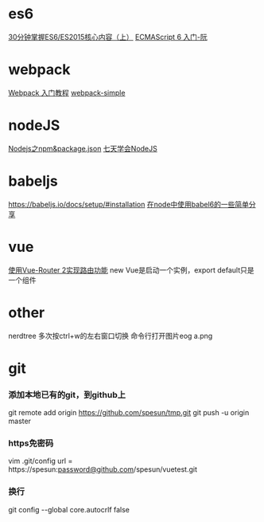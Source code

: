 # es6
[30分钟掌握ES6/ES2015核心内容（上）](https://segmentfault.com/a/1190000004365693 )
[ECMAScript 6 入门-阮]( http://es6.ruanyifeng.com/)
# webpack
[Webpack 入门教程](http://www.runoob.com/w3cnote/webpack-tutorial.html)
[webpack-simple](https://github.com/vuejs-templates/webpack-simple)

# nodeJS
[Nodejs之npm&package.json](https://segmentfault.com/a/1190000007624021)
[七天学会NodeJS](https://nqdeng.github.io/7-days-nodejs/)

# babeljs
https://babeljs.io/docs/setup/#installation
[在node中使用babel6的一些简单分享](http://cnodejs.org/topic/56460e0d89b4b49902e7fbd3)

# vue
[使用Vue-Router 2实现路由功能](http://blog.csdn.net/sinat_17775997/article/details/54710420)
new Vue是启动一个实例，export default只是一个组件

# other
nerdtree 多次按ctrl+w的左右窗口切换
命令行打开图片eog   a.png 

# git
### 添加本地已有的git，到github上
git remote add origin https://github.com/spesun/tmp.git
git push -u origin master
### https免密码
vim .git/config
url = https://spesun:password@github.com/spesun/vuetest.git
### 换行
git config --global core.autocrlf false
